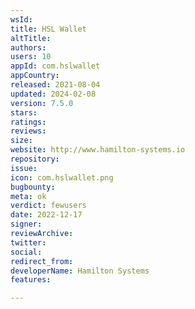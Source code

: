 ```yaml
---
wsId: 
title: HSL Wallet
altTitle: 
authors: 
users: 10
appId: com.hslwallet
appCountry: 
released: 2021-08-04
updated: 2024-02-08
version: 7.5.0
stars: 
ratings: 
reviews: 
size: 
website: http://www.hamilton-systems.io
repository: 
issue: 
icon: com.hslwallet.png
bugbounty: 
meta: ok
verdict: fewusers
date: 2022-12-17
signer: 
reviewArchive: 
twitter: 
social: 
redirect_from: 
developerName: Hamilton Systems
features: 

---
```


